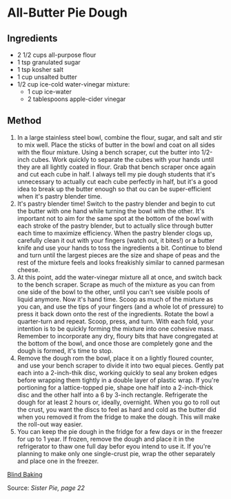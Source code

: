 All-Butter Pie Dough
=====

## Ingredients
* 2 1/2 cups all-purpose flour
* 1 tsp granulated sugar
* 1 tsp kosher salt
* 1 cup unsalted butter
* 1/2 cup ice-cold water-vinegar mixture:
	* 1 cup ice-water
	* 2 tablespoons apple-cider vinegar


## Method
1. In a large stainless steel bowl, combine the flour, sugar, and salt and stir to mix well. Place the sticks of butter in the bowl and coat on all sides with the flour mixture. Using a bench scraper, cut the butter into 1/2-inch cubes. Work quickly to separate the cubes with your hands until they are all lightly coated in flour. Grab that bench scraper once again and cut each cube in half. I always tell my pie dough students that it's unnecessary to actually cut each cube perfectly in half, but it's a good idea to break up the butter enough so that ou can be super-efficient when it's pastry blender time.
2. It's pastry blender time! Switch to the pastry blender and begin to cut the butter with one hand while turning the bowl with the other. It's important not to aim for the same spot at the bottom of the bowl with each stroke of the pastry blender, but to actually slice through butter each time to maximize efficiency. When the pastry blender clogs up, carefully clean it out with your fingers (watch out, it bites!) or a butter knife and use your hands to toss the ingredients a bit. Continue to blend and turn until the largest pieces are the size and shape of peas and the rest of the mixture feels and looks freakishly similar to canned parmesan cheese.
3. At this point, add the water-vinegar mixture all at once, and switch back to the bench scraper. Scrape as much of the mixture as you can from one side of the bowl to the other, until you can't see visible pools of liquid anymore. Now it's hand time. Scoop as much of the mixture as you can, and use the tips of your fingers (and a whole lot of pressure) to press it back down onto the rest of the ingredients. Rotate the bowl a quarter-turn and repeat. Scoop, press, and turn. With each fold, your intention is to be quickly forming the mixture into one cohesive mass. Remember to incorporate any dry, floury bits that have congregated at the bottom of the bowl, and once those are completely gone and the dough is formed, it's time to stop.
4. Remove the dough rom the bowl, place it on a lightly floured counter, and use your bench scraper to divide it into two equal pieces. Gently pat each into a 2-inch-thik disc, working quickly to seal any broken edges before wrapping them tightly in a double layer of plastic wrap. If you're portioning for a lattice-topped pie, shape one half into a 2-inch-thick disc and the other half into a 6 by 3-inch rectangle. Refrigerate the dough for at least 2 hours or, ideally, overnight. When you go to roll out the crust, you want the discs to feel as hard and cold as the butter did when you removed it from the fridge to make the dough. This will make the roll-out way easier.
5. You can keep the pie dough in the fridge for a few days or in the freezer for up to 1 year. If frozen, remove the dough and place it in the refrigerator to thaw one full day befor eyou intend to use it. If you're planning to make only one single-crust pie, wrap the other separately and place one in the freezer.


[Blind Baking](../Techniques/BlindBaking.md)

Source: *Sister Pie, page 22*